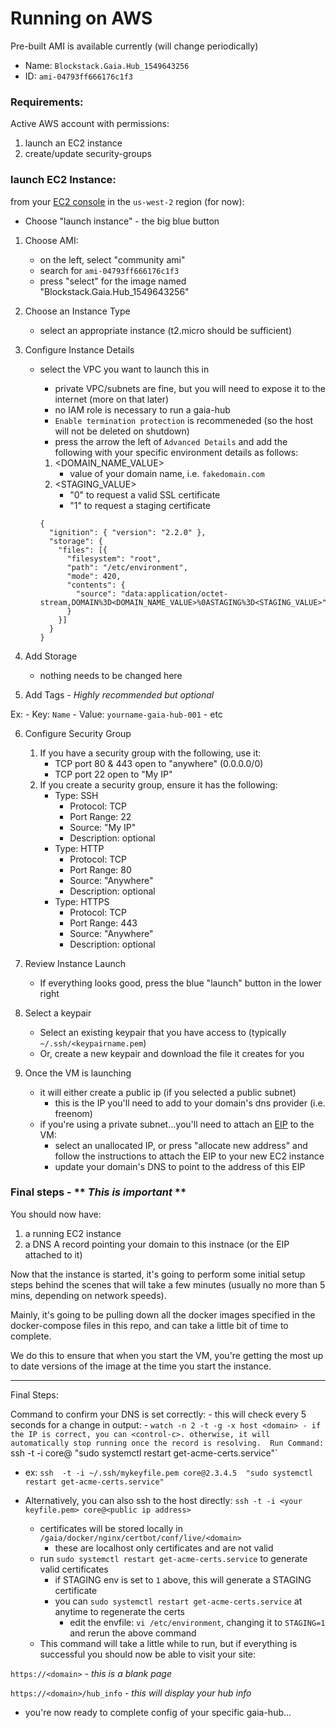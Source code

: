 # Running on AWS
Pre-built AMI is available currently (will change periodically)
  - Name: `Blockstack.Gaia.Hub_1549643256`
  - ID: `ami-04793ff666176c1f3`

### Requirements:
Active AWS account with permissions:
  1. launch an EC2 instance
  2. create/update security-groups


### launch EC2 Instance:
from your [EC2 console](https://us-west-2.console.aws.amazon.com/ec2/v2/home) in the `us-west-2` region (for now):
* Choose "launch instance" - the big blue button
1. Choose AMI:
    - on the left, select "community ami"
    - search for `ami-04793ff666176c1f3`
    - press "select" for the image named "Blockstack.Gaia.Hub_1549643256"

2. Choose an Instance Type
    - select an appropriate instance (t2.micro should be sufficient)

3. Configure Instance Details
    - select the VPC you want to launch this in
        - private VPC/subnets are fine, but you will need to expose it to the internet (more on that later)
        - no IAM role is necessary to run a gaia-hub
        - `Enable termination protection` is recommeneded (so the host will not be deleted on shutdown)
        - press the arrow the left of `Advanced Details` and add the following with your specific environment details as follows:
      1. <DOMAIN_NAME_VALUE>
          - value of your domain name, i.e. `fakedomain.com`
      2. <STAGING_VALUE>
          - "0" to request a valid SSL certificate
          - "1" to request a staging certificate

      ```
      {
        "ignition": { "version": "2.2.0" },
        "storage": {
          "files": [{
            "filesystem": "root",
            "path": "/etc/environment",
            "mode": 420,
            "contents": {
              "source": "data:application/octet-stream,DOMAIN%3D<DOMAIN_NAME_VALUE>%0ASTAGING%3D<STAGING_VALUE>"
            }
          }]
        }
      }
      ```

4. Add Storage
    - nothing needs to be changed here

5. Add Tags - *Highly recommended but optional*

  Ex:
      - Key: `Name`
      - Value: `yourname-gaia-hub-001`
      - etc

6. Configure Security Group
    1. If you have a security group with the following, use it:
        - TCP port 80 & 443 open to "anywhere" (0.0.0.0/0)
        - TCP port 22 open to "My IP"
    2. If you create a security group, ensure it has the following:
        - Type: SSH
            -  Protocol: TCP
            - Port Range: 22
            - Source: "My IP"
            - Description: optional
        - Type: HTTP
            - Protocol: TCP
            - Port Range: 80
            - Source: "Anywhere"
            - Description: optional
        - Type: HTTPS
            - Protocol: TCP
            - Port Range: 443
            - Source: "Anywhere"
            - Description: optional

7. Review Instance Launch
    - If everything looks good, press the blue "launch" button in the lower right

8. Select a keypair
    - Select an existing keypair that you have access to (typically `~/.ssh/<keypairname.pem`)
    - Or, create a new keypair and download the file it creates for you


9. Once the VM is launching
    - it will either create a public ip (if you selected a public subnet)
        - this is the IP you'll need to add to your domain's dns provider (i.e. freenom)
    - if you're using a private subnet...you'll need to attach an [EIP](https://us-west-2.console.aws.amazon.com/ec2/v2/home?region=us-west-2) to the VM:
      - select an unallocated IP, or press "allocate new address" and follow the instructions to attach the EIP to your new EC2 instance
      - update your domain's DNS to point to the address of this EIP


### Final steps - ** *This is important* **
You should now have:
1. a running EC2 instance
2. a DNS A record pointing your domain to this instnace (or the EIP attached to it)

Now that the instance is started, it's going to perform some initial setup steps behind the scenes that will take a few minutes (usually no more than 5 mins, depending on network speeds).

Mainly, it's going to be pulling down all the docker images specified in the docker-compose files in this repo, and can take a little bit of time to complete.

We do this to ensure that when you start the VM, you're getting the most up to date versions of the image at the time you start the instance.

---
Final Steps:

Command to confirm your DNS is set correctly:
    - this will check every 5 seconds for a change in output:
        - `watch -n 2 -t -g -x host <domain>
    - if the IP is correct, you can <control-c>. otherwise, it will automatically stop running once the record is resolving. 
Run Command: `ssh -t -i <your keyfile.pem> core@<public ip address> "sudo systemctl restart get-acme-certs.service"`
- ex: `ssh  -t -i ~/.ssh/mykeyfile.pem core@2.3.4.5  "sudo systemctl restart get-acme-certs.service"`

- Alternatively, you can also ssh to the host directly:  `ssh -t -i <your keyfile.pem> core@<public ip address>`
    - certificates will be stored locally in `/gaia/docker/nginx/certbot/conf/live/<domain>`
        - these are localhost only certificates and are not valid
    - run `sudo systemctl restart get-acme-certs.service` to generate valid certificates
        - if STAGING env is set to `1` above, this will generate a STAGING certificate
        - you can `sudo systemctl restart get-acme-certs.service` at anytime to regenerate the certs
          - edit the envfile: `vi /etc/environment`, changing it to `STAGING=1` and rerun the above command
    - This command will take a little while to run, but if everything is successful  you should now be able to visit your site:

`https://<domain>` - *this is a blank page*

`https://<domain>/hub_info` - *this will display your hub info*


* you're now ready to complete config of your specific gaia-hub...
